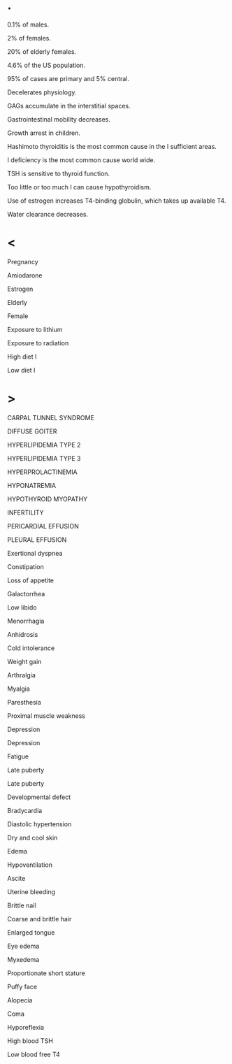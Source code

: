 # .

0.1% of males.

2% of females.

20% of elderly females.

4.6% of the US population.

95% of cases are primary and 5% central.

Decelerates physiology.

GAGs accumulate in the interstitial spaces.

Gastrointestinal mobility decreases.

Growth arrest in children.

Hashimoto thyroiditis is the most common cause in the I sufficient areas.

I deficiency is the most common cause world wide.

TSH is sensitive to thyroid function.

Too little or too much I can cause hypothyroidism.

Use of estrogen increases T4-binding globulin, which takes up available T4.

Water clearance decreases.

# <

Pregnancy

Amiodarone

Estrogen

Elderly

Female

Exposure to lithium

Exposure to radiation

High diet I

Low diet I

# >

CARPAL TUNNEL SYNDROME

DIFFUSE GOITER

HYPERLIPIDEMIA TYPE 2

HYPERLIPIDEMIA TYPE 3

HYPERPROLACTINEMIA

HYPONATREMIA

HYPOTHYROID MYOPATHY

INFERTILITY

PERICARDIAL EFFUSION

PLEURAL EFFUSION

Exertional dyspnea

Constipation

Loss of appetite

Galactorrhea

Low libido

Menorrhagia

Anhidrosis

Cold intolerance

Weight gain

Arthralgia

Myalgia

Paresthesia

Proximal muscle weakness

Depression

Depression

Fatigue

Late puberty

Late puberty

Developmental defect

Bradycardia

Diastolic hypertension

Dry and cool skin

Edema

Hypoventilation

Ascite

Uterine bleeding

Brittle nail

Coarse and brittle hair

Enlarged tongue

Eye edema

Myxedema

Proportionate short stature

Puffy face

Alopecia

Coma

Hyporeflexia

High blood TSH

Low blood free T4
